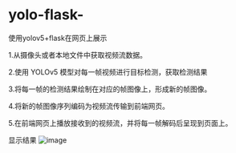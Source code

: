 # yolo-flask-
使用yolov5+flask在网页上展示

1.从摄像头或者本地文件中获取视频流数据。

2.使用 YOLOv5 模型对每一帧视频进行目标检测，获取检测结果

3.将每一帧的检测结果绘制在对应的帧图像上，形成新的帧图像。
 
4.将新的帧图像序列编码为视频流传输到前端网页。 

5.在前端网页上播放接收到的视频流，并将每一帧解码后呈现到页面上。

 


显示结果 
![image](https://user-images.githubusercontent.com/101508230/233076375-7e526322-2c42-479b-8a2f-c454e4a6ae13.png)

